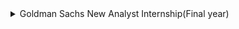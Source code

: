 
<details>
<summary> Goldman Sachs New Analyst Internship(Final year)</summary>
<br>
About <br>
As a new analyst, you will learn about our businesses, develop important relationships, and build career-enhancing skills.<br>

#### BASIC QUALIFICATIONS <br>
Students graduating from a Bachelors or Masters degree program<br>


Official Website- <br>
https://www.goldmansachs.com/careers/students/programs/india/new-analyst-program.html<br>
<br>
